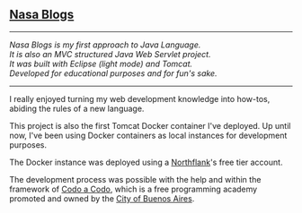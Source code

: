 [Nasa Blogs](https://p01--nginx--wtcdmgvzxmxy.code.run/nasa/)
---

---

_Nasa Blogs is my first approach to Java Language._  
_It is also an MVC structured Java Web Servlet project._  
_It was built with Eclipse (light mode) and Tomcat._  
_Developed for educational purposes and for fun's sake._  

---

I really enjoyed turning my web development knowledge into how-tos, abiding the rules of a new language.  

This project is also the first Tomcat Docker container I've deployed. Up until now, I've been using Docker containers as local instances for development purposes.  

The Docker instance was deployed using a [Northflank](https://northflank.com/)'s free tier account.  

The development process was possible with the help and within the framework of [Codo a Codo](https://www.buenosaires.gob.ar/educacion/codo-codo), which is a free programming academy promoted and owned by the [City of Buenos Aires](https://www.buenosaires.gob.ar/).  
